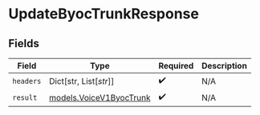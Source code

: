 # UpdateByocTrunkResponse


## Fields

| Field                                                    | Type                                                     | Required                                                 | Description                                              |
| -------------------------------------------------------- | -------------------------------------------------------- | -------------------------------------------------------- | -------------------------------------------------------- |
| `headers`                                                | Dict[str, List[*str*]]                                   | :heavy_check_mark:                                       | N/A                                                      |
| `result`                                                 | [models.VoiceV1ByocTrunk](../models/voicev1byoctrunk.md) | :heavy_check_mark:                                       | N/A                                                      |